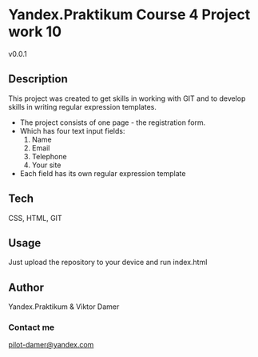 # Yandex.Praktikum Course 4 Project work 10 
v0.0.1

## Description
This project was created to get skills in working with GIT and to develop skills in writing regular expression templates.

* The project consists of one page - the registration form.
* Which has four text input fields:
  1. Name
  1. Email
  1. Telephone
  1. Your site
* Each field has its own regular expression template

## Tech
CSS, HTML, GIT

## Usage
Just upload the repository to your device and run index.html

## Author
Yandex.Praktikum &
Viktor Damer

### Contact me
<pilot-damer@yandex.com>